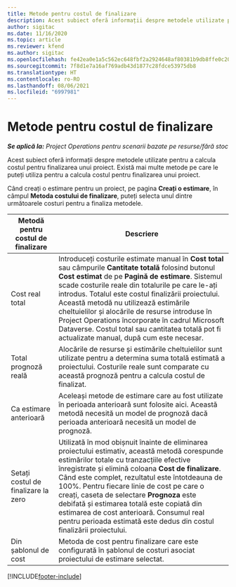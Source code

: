 ```yaml
---
title: Metode pentru costul de finalizare
description: Acest subiect oferă informații despre metodele utilizate pentru a calcula costul pentru finalizarea unui proiect.
author: sigitac
ms.date: 11/16/2020
ms.topic: article
ms.reviewer: kfend
ms.author: sigitac
ms.openlocfilehash: fe42ea0e1a5c562ec648fbf2a2924648af80381b9db8ffe0c209cb5247bb2ba2
ms.sourcegitcommit: 7f8d1e7a16af769adb43d1877c28fdce53975db8
ms.translationtype: HT
ms.contentlocale: ro-RO
ms.lasthandoff: 08/06/2021
ms.locfileid: "6997981"
---
```

# <a name="cost-to-complete-methods"></a>Metode pentru costul de finalizare

_**Se aplică la:** Project Operations pentru scenarii bazate pe resurse/fără stoc_

Acest subiect oferă informații despre metodele utilizate pentru a calcula costul pentru finalizarea unui proiect. Există mai multe metode pe care le puteți utiliza pentru a calcula costul pentru finalizarea unui proiect. 

Când creați o estimare pentru un proiect, pe pagina **Creați o estimare**, în câmpul **Metoda costului de finalizare**, puteți selecta unul dintre următoarele costuri pentru a finaliza metodele.

| Metodă pentru costul de finalizare    | Descriere                                                                                                                                                                                                                                                                                                                                                                                                                                                                                        |
|------------------------------|----------------------------------------------------------------------------------------------------------------------------------------------------------------------------------------------------------------------------------------------------------------------------------------------------------------------------------------------------------------------------------------------------------------------------------------------------------------------------------------------------|
| Cost real total            | Introduceți costurile estimate manual în **Cost total** sau câmpurile **Cantitate totală** folosind butonul **Cost estimat** de pe **Pagină de estimare**. Sistemul scade costurile reale din totalurile pe care le-ați introdus. Totalul este costul finalizării proiectului. Această metodă nu utilizează estimările cheltuielilor și alocările de resurse introduse în Project Operations încorporate în cadrul Microsoft Dataverse. Costul total sau cantitatea totală pot fi actualizate manual, după cum este necesar.  |
| Total prognoză reală        | Alocările de resurse și estimările cheltuielilor sunt utilizate pentru a determina suma totală estimată a proiectului. Costurile reale sunt comparate cu această prognoză pentru a calcula costul de finalizat.                                                                                                                                                                                                                                                                          |
| Ca estimare anterioară         | Aceleași metode de estimare care au fost utilizate în perioada anterioară sunt folosite aici. Această metodă necesită un model de prognoză dacă perioada anterioară necesită un model de prognoză.                                                                                                                                                                                                                                                                                                                           |
| Setați costul de finalizare la zero | Utilizată în mod obișnuit înainte de eliminarea proiectului estimativ, această metodă corespunde estimărilor totale cu tranzacțiile efective înregistrate și elimină coloana **Cost de finalizare**. Când este complet, rezultatul este întotdeauna de 100%. Pentru fiecare linie de cost pe care o creați, caseta de selectare **Prognoza** este debifată și estimarea totală este copiată din estimarea de cost anterioară. Consumul real pentru perioada estimată este dedus din costul finalizării proiectului.              |
| Din șablonul de cost           | Metoda de cost pentru finalizare care este configurată în șablonul de costuri asociat proiectului de estimare selectat.                                                                                                                                                                                                                                                                                                                                                                          |


[!INCLUDE[footer-include](../includes/footer-banner.md)]